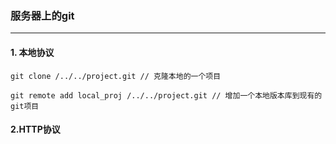 ### 服务器上的git

---

#### 1. 本地协议



```
git clone /../../project.git // 克隆本地的一个项目

git remote add local_proj /../../project.git // 增加一个本地版本库到现有的git项目
```



#### 2.HTTP协议

```

```

